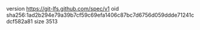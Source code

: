 version https://git-lfs.github.com/spec/v1
oid sha256:1ad2b294e79a39b7cf59c69efa1406c87bc7d6756d059ddde71241cdcf582a81
size 3513

